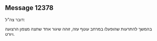 ## Message 12378

דובר צה"ל:

בהמשך להתרעות שהופעלו במרחב עוטף עזה, זוהה שיגור אחד שחצה מצפון הרצועה ויורט.

